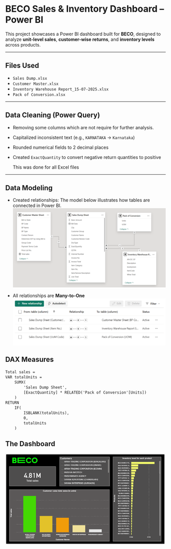 # BECO Sales & Inventory Dashboard – Power BI

This project showcases a Power BI dashboard built for **BECO**, designed to analyze **unit-level sales**, **customer-wise returns**, and **inventory levels** across products.

---

## Files Used

- `Sales Dump.xlsx` 
- `Customer Master.xlsx` 
- `Inventory Warehouse Report_15-07-2025.xlsx` 
- `Pack of Conversion.xlsx` 

---

## Data Cleaning (Power Query)

- Removing some columns which are not
  require for further analysis.
- Capitalized inconsistent text (e.g., `KARNATAKA` → `Karnataka`)
- Rounded numerical fields to 2 decimal places
- Created `ExactQuantity` to convert negative return quantities to positive

  This was done for all Excel files
---

## Data Modeling

- Created relationships:
The model below illustrates how tables are connected in Power BI.
![Data Model](./data-model.png)

- All relationships are **Many-to-One** 
 ![Data Model](./data-model1.png)


## DAX Measures

```DAX
Total sales = 
VAR totalUnits = 
    SUMX(
        'Sales Dump Sheet',
        [ExactQuantity] * RELATED('Pack of Conversion'[Units])
    )
RETURN
    IF(
        ISBLANK(totalUnits), 
        0, 
        totalUnits
    )
```
## The Dashboard
 ![Data Model](./dashboard.png)

